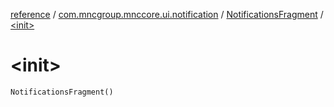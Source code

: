 [reference](../../index.md) / [com.mncgroup.mnccore.ui.notification](../index.md) / [NotificationsFragment](index.md) / [&lt;init&gt;](./-init-.md)

# &lt;init&gt;

`NotificationsFragment()`